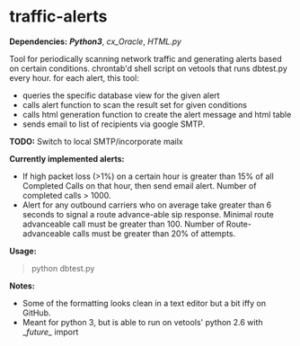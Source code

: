 # traffic-alerts

**Dependencies:** ***Python3***, *cx_Oracle*, *HTML.py*

Tool for periodically scanning network traffic and generating alerts based on certain conditions. chrontab'd shell script on vetools that runs dbtest.py every hour. for each alert, this tool: 

- queries the specific database view for the given alert
- calls alert function to scan the result set for given conditions
- calls html generation function to create the alert message and html table
- sends email to list of recipients via google SMTP.

**TODO:** Switch to local SMTP/incorporate mailx

**Currently implemented alerts:**
- If high packet loss (>1%) on a certain hour is greater than 15% of all Completed Calls on that hour, then send email alert. Number of completed calls > 1000.
- Alert for any outbound carriers who on average take greater than 6 seconds to signal a route advance-able sip response. Minimal route advanceable call must be greater than 100. Number of Route-advanceable calls must be greater than 20% of attempts.

**Usage:**
> python dbtest.py

**Notes:**
- Some of the formatting looks clean in a text editor but a bit iffy on GitHub.
- Meant for python 3, but is able to run on vetools' python 2.6 with \__future\__ import
